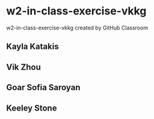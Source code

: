 # w2-in-class-exercise-vkkg
w2-in-class-exercise-vkkg created by GitHub Classroom

## Kayla Katakis
## Vik Zhou
## Goar Sofia Saroyan
## Keeley Stone
